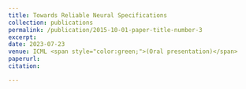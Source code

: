 ```yaml
---
title: Towards Reliable Neural Specifications
collection: publications
permalink: /publication/2015-10-01-paper-title-number-3
excerpt: 
date: 2023-07-23
venue: ICML <span style="color:green;">(Oral presentation)</span>
paperurl: 
citation: 

---
```


<!-- This paper proposes a novel robustness specification for neural networks. Unlike canonical specifications where pre-conditions are defined as constraints on the neural network input, the specification used in this paper are defined as particular activation patterns. The paper presents a strategy to extract activation patterns, shows how the specification can be checked with existing verifiers, and how this specification achieves better coverage of the test set.

paperurl: https://arxiv.org/abs/2210.16114
 -->
